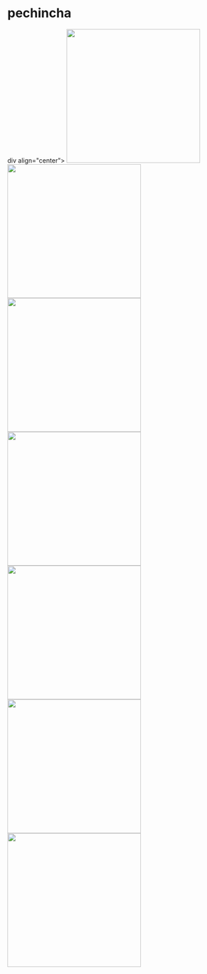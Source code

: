 # pechincha
div align="center">
<img src="https://user-images.githubusercontent.com/80179457/218277132-b95b9667-1244-4066-bafd-356bf5610807.jpg" width="300px" />
<img src="https://user-images.githubusercontent.com/80179457/218277141-7a9354f4-9e8b-4d2b-a38c-82594990d3bb.jpg" width="300px" />
<img src="https://user-images.githubusercontent.com/80179457/218277142-e414e121-eb66-4be0-b4ea-4810694dfe24.jpg" width="300px" />
<img src="https://user-images.githubusercontent.com/80179457/218277146-88190afa-46df-41cc-9fb7-d30ca033ea61.jpg" width="300px" />
<img src="https://user-images.githubusercontent.com/80179457/218277149-d3fe6b1c-ab6f-4650-bf98-326d7c2f5b4b.jpg" width="300px" />
<img src="https://user-images.githubusercontent.com/80179457/218277219-bd5cdbbe-9e93-4235-a1b1-0acd954ad862.jpg" width="300px" />
<img src="https://user-images.githubusercontent.com/80179457/218277223-d1e00fd0-c131-45d7-a16b-05b10984738e.jpg" width="300px" />
</div>
